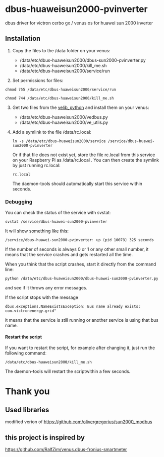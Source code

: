 # dbus-huaweisun2000-pvinverter
dbus driver for victron cerbo gx / venus os for huawei sun 2000 inverter


## Installation

1. Copy the files to the /data folder on your venus:

   - /data/etc/dbus-huaweisun2000/dbus-sun2000-pvinverter.py
   - /data/etc/dbus-huaweisun2000/kill_me.sh
   - /data/etc/dbus-huaweisun2000/service/run

2. Set permissions for files:

`chmod 755 /data/etc/dbus-huaweisun2000/service/run`

`chmod 744 /data/etc/dbus-huaweisun2000/kill_me.sh`


3. Get two files from the [velib_python](https://github.com/victronenergy/velib_python) and install them on your venus:

   - /data/etc/dbus-huaweisun2000/vedbus.py
   - /data/etc/dbus-huaweisun2000/ve_utils.py

4. Add a symlink to the file /data/rc.local:

   `ln -s /data/etc/dbus-huaweisun2000/service /service/dbus-huawei-sun2000-pvinverter`

   Or if that file does not exist yet, store the file rc.local from this service on your Raspberry Pi as /data/rc.local .
   You can then create the symlink by just running rc.local:
  
   `rc.local`

   The daemon-tools should automatically start this service within seconds.


### Debugging

You can check the status of the service with svstat:

`svstat /service/dbus-huawei-sun2000-pvinverter`

It will show something like this:

`/service/dbus-huawei-sun2000-pvinverter: up (pid 10078) 325 seconds`

If the number of seconds is always 0 or 1 or any other small number, it means that the service crashes and gets restarted all the time.

When you think that the script crashes, start it directly from the command line:

`python /data/etc/dbus-huaweisun2000/dbus-huawei-sun2000-pvinverter.py`

and see if it throws any error messages.

If the script stops with the message

`dbus.exceptions.NameExistsException: Bus name already exists: com.victronenergy.grid"`

it means that the service is still running or another service is using that bus name.

#### Restart the script

If you want to restart the script, for example after changing it, just run the following command:

`/data/etc/dbus-huaweisun2000/kill_me.sh`

The daemon-tools will restart the scriptwithin a few seconds.

# Thank you
## Used libraries
modified verion of https://github.com/olivergregorius/sun2000_modbus

## this project is inspired by 
https://github.com/RalfZim/venus.dbus-fronius-smartmeter
